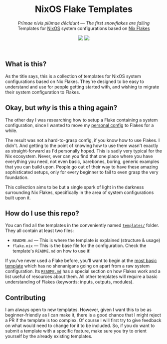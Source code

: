
<h1 align="center">NixOS Flake Templates</h1>

<p align="center">
  <i>Prīmae nivis plūmae dēcīdunt — The first snowflakes are falling</i> <br />
  Templates for <a href="https://nixos.org">NixOS</a> system configurations based on <a href="https://nixos.wiki/wiki/Flakes">Nix Flakes</a>
</p>

<p align="center">
  <a href="https://nixos.org" style="text-decoration: none">
    <img src="https://img.shields.io/badge/built%20for-NixOS-5074BF.svg?style=flat-square&logo=NixOS&logoColor=white">
  </a>
  <a href="https://nixos.wiki/wiki/Flakes" style="text-decoration: none">
    <img src="https://img.shields.io/badge/built%20with-Nix%20Flakes-7EB4DF.svg?style=flat-square&logo=NixOS&logoColor=white">
  </a>
</p>

<br />

## What is this?

As the title says, this is a collection of templates for NixOS system configurations based on Nix Flakes. They're designed to be easy to understand and use for people getting started with, and wishing to migrate their system configuration to Flakes.

## Okay, but *why* is this a thing again?

The other day I was researching how to setup a Flake containing a system configuration, since I wanted to move my [personal config](https://github.com/imatpot/nixos-config) to Flakes for a while.

The result was not a hard-to-grasp config, if you know how to use Flakes. I didn't. And getting to the point of knowing how to use them wasn't exactly as straight-forward as I'd personally hoped. This is sadly very typical for the Nix ecosystem. Never, ever can you find that one place where you have everything you need, not even basic, barebones, boring, generic examples that you can build upon. People go out of their way to have these amazing sophisticated setups, only for every beginner to fail to even grasp the very foundation.

This collection aims to be but a single spark of light in the darkness surrounding Nix Flakes, specifically in the area of system configurations built upon it.

## How do I use this repo?

You can find all the templates in the conveniently named [`templates/`](templates/) folder. They all contain at least two files:

- `README.md` — This is where the template is explained (structure & usage)
- `flake.nix` — This is the base file for the configuration. Check the template's `README.md` on how to use it!

If you've never used a Flake before, you'll want to begin at the [most basic template](templates/basic) which has no shenanigans going on apart from a raw system configuration. Its [`README.md`](templates/basic/README.md) has a special section on how Flakes work and a list useful of resources about them. All other templates will require a basic understanding of Flakes (keywords: inputs, outputs, modules).

## Contributing

I am always open to new templates. However, given I want this to be as beginner-friendly as I can make it, there is a good chance that I might reject a PR if the template is too complex. Of course I will first try to give feedback on what would need to change for it to be included. So, if you do want to submit a template with a specific feature, make sure you try to orient yourself by the already existing templates.
